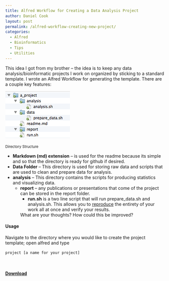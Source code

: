 ```yaml
---
title: Alfred Workflow for Creating a Data Analysis Project
author: Daniel Cook
layout: post
permalink: /alfred-workflow-creating-new-project/
categories:
  - Alfred
  - Bioinformatics
  - Tips
  - Utilities
---
```

This idea I got from my brother &#8211; the idea is to keep any data analysis/bioinformatic projects I work on organized by sticking to a standard template. I wrote an Alfred Workflow for generating the template. There are a couple key features:

![Directory Structure](/media/Screen-Shot-2014-01-20-at-12.33.18-AM.png)

<small>Directory Structure</small>

  * __Markdown (md) extension__ &#8211; is used for the readme because its simple and so that the directory is ready for github if desired.
  * **Data Folder** &#8211; This directory is used for storing raw data and scripts that are used to clean and prepare data for analysis.
  * **analysis** &#8211; This directory contains the scripts for producing statistics and visualizing data. 
      * __report__ &#8211; any publications or presentations that come of the project can be stored in the report folder. 
          * **run.sh** is a two line script that will run prepare_data.sh and analysis.sh. This allows you to [reproduce][1] the entirety of your work all at once and verify your results. </ul> 
        What are your thoughts? How could this be improved?
        
#### Usage

Navigate to the directory where you would like to create the project template; open alfred and type

```
project [a name for your project]
```

<br />

#### [Download](/downloads/createproject.alfredworkflow)

 [1]: http://phys.org/news/2013-09-science-crisis.html